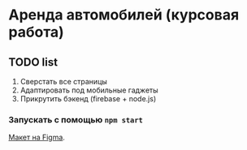 # Аренда автомобилей (курсовая работа)

## TODO list

1. Сверстать все страницы
2. Адаптировать под мобильные гаджеты
3. Прикрутить бэкенд (firebase + node.js)

### Запускать с помощью `npm start`
[Макет на Figma](https://www.figma.com/file/9NtDdl4mRJvU2krFDgMgSY/Galeoncar?node-id=0%3A1).
